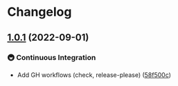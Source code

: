 # Changelog

## [1.0.1](https://github.com/eliezio/simple-pki/compare/v1.0.0...v1.0.1) (2022-09-01)


### 🚇 Continuous Integration

* Add GH workflows (check, release-please) ([58f500c](https://github.com/eliezio/simple-pki/commit/58f500c2cd0e5f9c0b66821f20596522cd146826))
